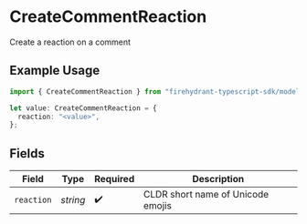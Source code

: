 # CreateCommentReaction

Create a reaction on a comment

## Example Usage

```typescript
import { CreateCommentReaction } from "firehydrant-typescript-sdk/models/components";

let value: CreateCommentReaction = {
  reaction: "<value>",
};
```

## Fields

| Field                             | Type                              | Required                          | Description                       |
| --------------------------------- | --------------------------------- | --------------------------------- | --------------------------------- |
| `reaction`                        | *string*                          | :heavy_check_mark:                | CLDR short name of Unicode emojis |
